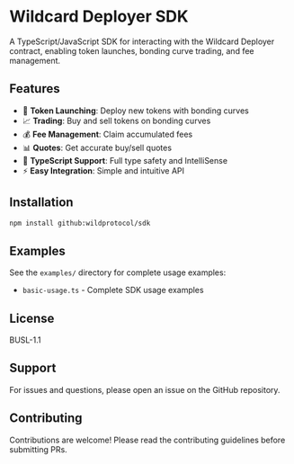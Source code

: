 # Wildcard Deployer SDK

A TypeScript/JavaScript SDK for interacting with the Wildcard Deployer contract, enabling token launches, bonding curve trading, and fee management.

## Features

- 🚀 **Token Launching**: Deploy new tokens with bonding curves
- 📈 **Trading**: Buy and sell tokens on bonding curves
- 💰 **Fee Management**: Claim accumulated fees
- 📊 **Quotes**: Get accurate buy/sell quotes
- 🔧 **TypeScript Support**: Full type safety and IntelliSense
- ⚡ **Easy Integration**: Simple and intuitive API

## Installation

```bash
npm install github:wildprotocol/sdk
```

## Examples

See the `examples/` directory for complete usage examples:

- `basic-usage.ts` - Complete SDK usage examples

## License

BUSL-1.1

## Support

For issues and questions, please open an issue on the GitHub repository.

## Contributing

Contributions are welcome! Please read the contributing guidelines before submitting PRs. 